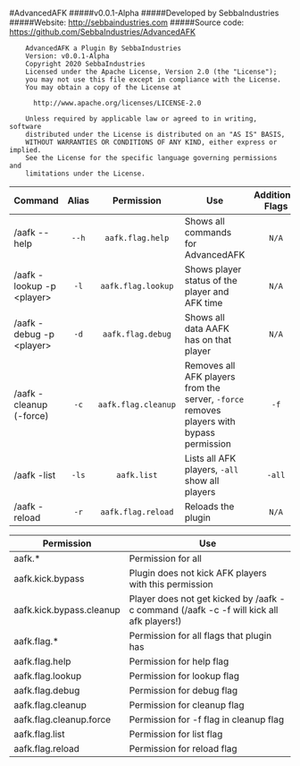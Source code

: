#AdvancedAFK
#####v0.0.1-Alpha
#####Developed by SebbaIndustries
#####Website: http://sebbaindustries.com
#####Source code: https://github.com/SebbaIndustries/AdvancedAFK

```
    AdvancedAFK a Plugin By SebbaIndustries
    Version: v0.0.1-Alpha
    Copyright 2020 SebbaIndustries
    Licensed under the Apache License, Version 2.0 (the "License");
    you may not use this file except in compliance with the License.
    You may obtain a copy of the License at

      http://www.apache.org/licenses/LICENSE-2.0

    Unless required by applicable law or agreed to in writing, software
    distributed under the License is distributed on an "AS IS" BASIS,
    WITHOUT WARRANTIES OR CONDITIONS OF ANY KIND, either express or implied.
    See the License for the specific language governing permissions and
    limitations under the License.
```

|Command|Alias|Permission|Use|Additional Flags|
|-------|:---:|:--------:|---|:--------------:|
|/aafk --help|`--h`|`aafk.flag.help`|Shows all commands for AdvancedAFK|`N/A`|
|/aafk -lookup -p \<player>|`-l`|`aafk.flag.lookup`|Shows player status of the player and AFK time|`N/A`|
|/aafk -debug -p \<player>|`-d`|`aafk.flag.debug`|Shows all data AAFK has on that player|`N/A`|
|/aafk -cleanup (-force)|`-c`|`aafk.flag.cleanup`|Removes all AFK players from the server, `-force` removes players with bypass permission|`-f`|
|/aafk -list|`-ls`|`aafk.list`|Lists all AFK players, `-all` show all players|`-all`|
|/aafk -reload|`-r`|`aafk.flag.reload`|Reloads the plugin|`N/A`|

|Permission|Use|
|----------|---|
|aafk.*|Permission for all|
|aafk.kick.bypass|Plugin does not kick AFK players with this permission|
|aafk.kick.bypass.cleanup|Player does not get kicked by /aafk -c command (/aafk -c -f will kick all afk players!)|
|aafk.flag.*|Permission for all flags that plugin has|
|aafk.flag.help|Permission for help flag|
|aafk.flag.lookup|Permission for lookup flag|
|aafk.flag.debug|Permission for debug flag|
|aafk.flag.cleanup|Permission for cleanup flag|
|aafk.flag.cleanup.force|Permission for -f flag in cleanup flag|
|aafk.flag.list|Permission for list flag|
|aafk.flag.reload|Permission for reload flag|

